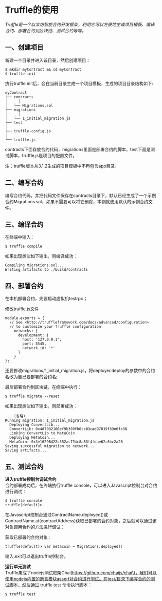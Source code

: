 # Truffle的使用

_Truffle是一个以太坊智能合约开发框架，利用它可以方便地生成项目模板、编译合约、部署合约到区块链、测试合约等等。_

## 一、创建项目

新建一个目录并进入该目录，然后创建项目：

```text
$ mkdir myContract && cd myContract
$ truffle init
```

执行truffle init后，会在当前目录生成一个项目模板，生成的项目目录结构如下:

```text
myContract
├── contracts
│     │   
│   └── Migrations.sol
├── migrations
│     │
│   └── 1_initial_migration.js 
├── test
│ 
├── truffle-config.js 
│ 
└── truffle.js
```

contracts下面存放合约代码，migrations里面是部署合约的脚本，test下面是测试脚本，truffle.js是项目的配置文件。

注：truffle版本从3.1.2生成的项目模板中不再包含app目录。

## 二、编写合约

编写合约代码，并把代码文件保存在contracts目录下，默认已经生成了一个示例合约Migrations.sol，如果不需要可以将它删除，本例就使用默认的示例合约文件。

## 三、编译合约

在终端中输入：

```text
$ truffle compile
```

如果出现类似如下输出，则编译成功：

```text
Compiling Migrations.sol...
Writing artifacts to ./build/contracts
```

## 四、部署合约

在本机部署合约，先要启动虚拟机testrpc；

修改truffle.js文件

```text
module.exports = {
  // See <http://truffleframework.com/docs/advanced/configuration>
  // to customize your Truffle configuration!
    networks: {
      development: {
        host: '127.0.0.1',
        port: 8545,
        network_id: '*'
      }
    }
};
```

还要修改migrations/1\_initial\_migration.js，将deployer.deploy的参数中的合约名改为自己要部署的合约名;

最后部署合约到区块链，在终端中执行：

```text
$ truffle migrate --reset
```

如果出现类似如下输出，则部署成功：

```text
... (省略)
Running migration: 1_initial_migration.js
  Deploying ConvertLib...
  ConvertLib: 0x4d7032160ef9b300fb0cc83cad97819f89e6fc38
  Linking ConvertLib to MetaCoin
  Deploying MetaCoin...
  MetaCoin: 0x3e16298422c552ac794c8a83f4fdae62c6bc2a20
Saving successful migration to network...
Saving artifacts...
```

## 五、测试合约

**进入truffle控制台调试合约**  
合约部署成功后，在终端执行truffle console，可以进入Javascript控制台对合约进行调试：

```text
$ truffle console
truffle(default)>
```

在Javascript控制台通过ContractName.deployed\(\)或ContractName.at\(contractAddress\)获取已部署的合约对象，之后就可以通过该对象调用合约的方法进行调试：

获取已部署的合约对象：

```text
truffle(default)> var metacoin = Migrations.deployed()
```

输入.exit可以退出truffle控制台。

**运行单元测试**  
Truffle集成了nodejs测试框架Chai\([https://github.com/chaijs/chai\)，我们可以使用nodejs内置的断言模块assert对合约进行测试。在test/目录下编写合约的测试脚本，然后通过](https://github.com/chaijs/chai%29，我们可以使用nodejs内置的断言模块assert对合约进行测试。在test/目录下编写合约的测试脚本，然后通过) truffle test 命令执行脚本：

```text
$ truffle test
```


